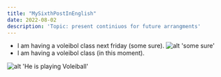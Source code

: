 ```yaml
---
title: "MySixthPostInEnglish"
date: 2022-08-02
description: 'Topic: present continiuos for future arrangments'
---
```


* I am having a voleibol class next friday (some sure).
![alt 'some sure'](https://canaldoensino.com.br/blog/wp-content/uploads/2018/07/vestibular_agendado.jpg 'some sure')
* I am having a voleibol class (in this moment).

![alt 'He is playing Voleiball'](https://image.freepik.com/vector-gratis/nino-dibujos-animados-jugando-voleibol_70172-1091.jpg 'He is playing Voleiball')
